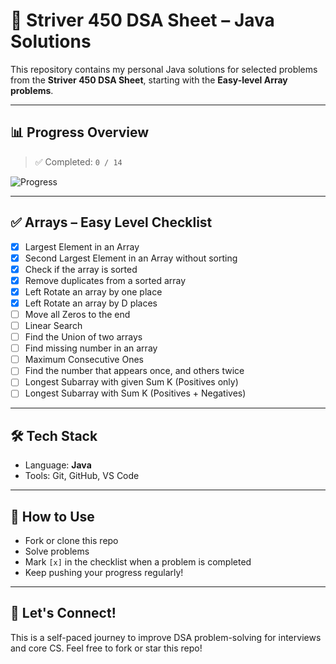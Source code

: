 # 🚀 Striver 450 DSA Sheet – Java Solutions

This repository contains my personal Java solutions for selected problems from the **Striver 450 DSA Sheet**, starting with the **Easy-level Array problems**.

---

## 📊 Progress Overview

> ✅ Completed: `0 / 14`

![Progress](https://progress-bar.dev/0/?title=Easy%20Array%20Solved)

---

## ✅ Arrays – Easy Level Checklist

- [x] Largest Element in an Array  
- [x] Second Largest Element in an Array without sorting  
- [x] Check if the array is sorted  
- [x] Remove duplicates from a sorted array  
- [x] Left Rotate an array by one place  
- [x] Left Rotate an array by D places  
- [ ] Move all Zeros to the end  
- [ ] Linear Search  
- [ ] Find the Union of two arrays  
- [ ] Find missing number in an array  
- [ ] Maximum Consecutive Ones  
- [ ] Find the number that appears once, and others twice  
- [ ] Longest Subarray with given Sum K (Positives only)  
- [ ] Longest Subarray with Sum K (Positives + Negatives)  

---

## 🛠 Tech Stack

- Language: **Java**
- Tools: Git, GitHub, VS Code

---

## 🔄 How to Use

- Fork or clone this repo
- Solve problems
- Mark `[x]` in the checklist when a problem is completed
- Keep pushing your progress regularly!

---

## 🙌 Let's Connect!

This is a self-paced journey to improve DSA problem-solving for interviews and core CS. Feel free to fork or star this repo!
